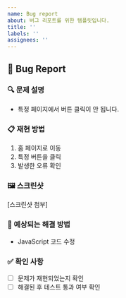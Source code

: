 ```yaml
---
name: Bug report
about: 버그 리포트를 위한 템플릿입니다.
title: ''
labels: ''
assignees: ''
---
```

## 🐞 Bug Report  
  
### 🔍 문제 설명  
- 특정 페이지에서 버튼 클릭이 안 됩니다.  
  
### 📋 재현 방법  
1. 홈 페이지로 이동  
2. 특정 버튼을 클릭  
3. 발생한 오류 확인  
  
### 🖼 스크린샷  
[스크린샷 첨부]  
  
### 🧪 예상되는 해결 방법  
- JavaScript 코드 수정  
  
### ✅ 확인 사항  
- [ ] 문제가 재현되었는지 확인  
- [ ] 해결된 후 테스트 통과 여부 확인